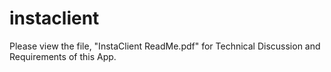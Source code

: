 # instaclient
Please view the file, "InstaClient ReadMe.pdf" for Technical Discussion and Requirements of this App.
